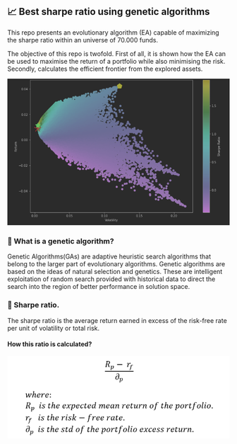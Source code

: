 
## :chart_with_upwards_trend: Best sharpe ratio using genetic algorithms

This repo presents an evolutionary algorithm (EA) capable of maximizing the sharpe ratio
within an universe of 70.000 funds.

The objective of this repo is twofold. First of all, it is shown how the EA can be used
to maximise the return of a portfolio while also minimising the risk. Secondly,
calculates the efficient frontier from the explored assets.

![Efficient Frontier](docs/img/efficient_frontier.png)

### :pill: What is a genetic algorithm?

Genetic Algorithms(GAs) are adaptive heuristic search algorithms that belong
to the larger part of evolutionary algorithms. Genetic algorithms are based
on the ideas of natural selection and genetics. These are intelligent exploitation
of random search provided with historical data to direct the search into the region
of better performance in solution space.

### :gem: Sharpe ratio.
The sharpe ratio is the average return earned in excess of the risk-free rate per unit
of volatility or total risk.

#### How this ratio is calculated?

![sharpe ratio formula](docs/img/formula.png)
